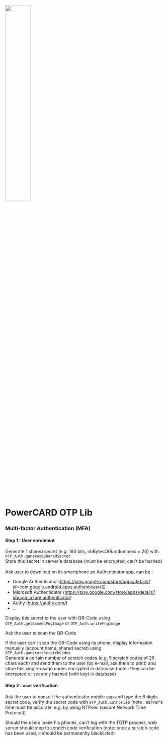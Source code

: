 <img src="https://www.hps-worldwide.com/sites/default/files/logo_hps_0.png" width="40%">

# PowerCARD OTP Lib

### Multi-factor Authentication (MFA)

#### Step 1 : User enrolment
Generate 1 shared secret (e.g. 160 bits, nbBytesOfRandomness = 20) with 
`OTP_Auth.generateSharedSecret`<br>
Store this secret in server's database (must be encrypted, can't be hashed)
<br><br>
Ask user to download on its smartphone an Authenticator app, can be :
* Google Authenticator (https://play.google.com/store/apps/details?id=com.google.android.apps.authenticator2)
* Microsoft Authenticator (https://play.google.com/store/apps/details?id=com.azure.authenticator)
* Authy (https://authy.com/)
* ...

Display this secret to the user with QR-Code using `OTP_Auth.getBase64PngImage` or `OTP_Auth.writePngImage`

Ask the user to scan the QR-Code

If the user can't scan the QR-Code using its phone, display information manually (account name, shared secret)
using `OTP_Auth.generateScratchCodes`<br> 
Generate a certain number of scratch codes (e.g. 5 scratch codes of 26 chars each) and send them to the user (by e-mail, ask them to print) and store this single-usage codes encrypted in database (note : they can be encrypted or securely hashed (with key) in database)


#### Step 2 : user verification
Ask the user to consult the authenticator mobile app and type the 6 digits secret code, verify the secret code with `OTP_Auth.authoriz`e (note : server's time must be accurate, e.g. by using NTPsec (secure Network Time Protocol))

Should the users loose his phones, can't log with the TOTP process, web server should step to scratch code verification (note: once a scratch code has been used, it should be permanently blacklisted)